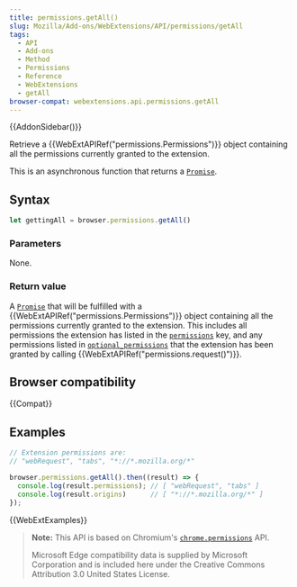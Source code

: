 ```yaml
---
title: permissions.getAll()
slug: Mozilla/Add-ons/WebExtensions/API/permissions/getAll
tags:
  - API
  - Add-ons
  - Method
  - Permissions
  - Reference
  - WebExtensions
  - getAll
browser-compat: webextensions.api.permissions.getAll
---
```

{{AddonSidebar()}}

Retrieve a {{WebExtAPIRef("permissions.Permissions")}} object containing all the permissions currently granted to the extension.

This is an asynchronous function that returns a [`Promise`](/en-US/docs/Web/JavaScript/Reference/Global_Objects/Promise).

## Syntax

```js
let gettingAll = browser.permissions.getAll()
```

### Parameters

None.

### Return value

A [`Promise`](/en-US/docs/Web/JavaScript/Reference/Global_Objects/Promise) that will be fulfilled with a {{WebExtAPIRef("permissions.Permissions")}} object containing all the permissions currently granted to the extension. This includes all permissions the extension has listed in the [`permissions`](/en-US/docs/Mozilla/Add-ons/WebExtensions/manifest.json/permissions) key, and any permissions listed in [`optional_permissions`](/en-US/docs/Mozilla/Add-ons/WebExtensions/manifest.json/optional_permissions) that the extension has been granted by calling {{WebExtAPIRef("permissions.request()")}}.

## Browser compatibility

{{Compat}}

## Examples

```js
// Extension permissions are:
// "webRequest", "tabs", "*://*.mozilla.org/*"

browser.permissions.getAll().then((result) => {
  console.log(result.permissions); // [ "webRequest", "tabs" ]
  console.log(result.origins)      // [ "*://*.mozilla.org/*" ]
});
```

{{WebExtExamples}}

> **Note:** This API is based on Chromium's [`chrome.permissions`](https://developer.chrome.com/extensions/permissions) API.
>
> Microsoft Edge compatibility data is supplied by Microsoft Corporation and is included here under the Creative Commons Attribution 3.0 United States License.
